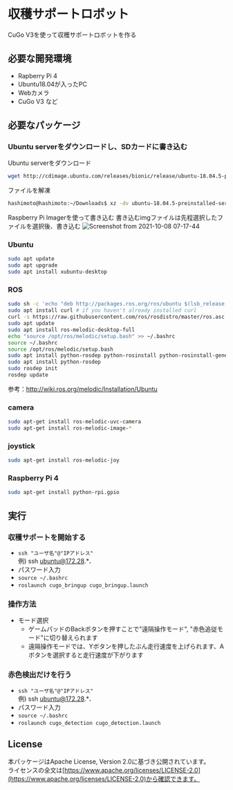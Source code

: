 # 収穫サポートロボット
CuGo V3を使って収穫サポートロボットを作る

## 必要な開発環境
- Rapberry Pi 4
- Ubuntu18.04が入ったPC
- Webカメラ
- CuGo V3 など

## 必要なパッケージ
### Ubuntu serverをダウンロードし、SDカードに書き込む
Ubuntu serverをダウンロード
```bash
wget http://cdimage.ubuntu.com/releases/bionic/release/ubuntu-18.04.5-preinstalled-server-arm64+raspi3.img.xz
```
ファイルを解凍
```bash
hashimoto@hashimoto:~/Downloads$ xz -dv ubuntu-18.04.5-preinstalled-server-arm64+raspi3.img.xz 
```
Raspberry Pi Imagerを使って書き込む
書き込むimgファイルは先程選択したファイルを選択後、書き込む
![Screenshot from 2021-10-08 07-17-44](https://user-images.githubusercontent.com/63869336/136469821-0b4fd0a0-74e5-464a-93dd-b196089ea772.png)


### Ubuntu
```bash
sudo apt update
sudo apt upgrade
sudo apt install xubuntu-desktop
```

### ROS
```bash
sudo sh -c 'echo "deb http://packages.ros.org/ros/ubuntu $(lsb_release -sc) main" > /etc/apt/sources.list.d/ros-latest.list'
sudo apt install curl # if you haven't already installed curl
curl -s https://raw.githubusercontent.com/ros/rosdistro/master/ros.asc | sudo apt-key add -
sudo apt update
sudo apt install ros-melodic-desktop-full
echo "source /opt/ros/melodic/setup.bash" >> ~/.bashrc
source ~/.bashrc
source /opt/ros/melodic/setup.bash
sudo apt install python-rosdep python-rosinstall python-rosinstall-generator python-wstool build-essential
sudo apt install python-rosdep
sudo rosdep init
rosdep update
```
参考：http://wiki.ros.org/melodic/Installation/Ubuntu

### camera
```bash
sudo apt-get install ros-melodic-uvc-camera  
sudo apt-get install ros-melodic-image-*  
```
### joystick
```bash
sudo apt-get install ros-melodic-joy
```
### Raspberry Pi 4
```bash
sudo apt-get install python-rpi.gpio
```

## 実行
### 収穫サポートを開始する
- `ssh "ユーザ名"@"IPアドレス"`   
例) ssh ubuntu@172.28.***.**  
- パスワード入力   
- `source ~/.bashrc`  
- `roslaunch cugo_bringup cugo_bringup.launch`  

### 操作方法
- モード選択
    -  ゲームパッドのBackボタンを押すことで"遠隔操作モード", "赤色追従モード"に切り替えられます
    -  遠隔操作モードでは、Yボタンを押したぶん走行速度を上げられます、Aボタンを選択すると走行速度が下がります

### 赤色検出だけを行う
- `ssh "ユーザ名"@"IPアドレス"`   
例) ssh ubuntu@172.28.***.**  
- パスワード入力   
- `source ~/.bashrc`  
- `roslaunch cugo_detection cugo_detection.launch`  

## License

本パッケージはApache License, Version 2.0に基づき公開されています。  
ライセンスの全文は[https://www.apache.org/licenses/LICENSE-2.0](https://www.apache.org/licenses/LICENSE-2.0)から確認できます。
